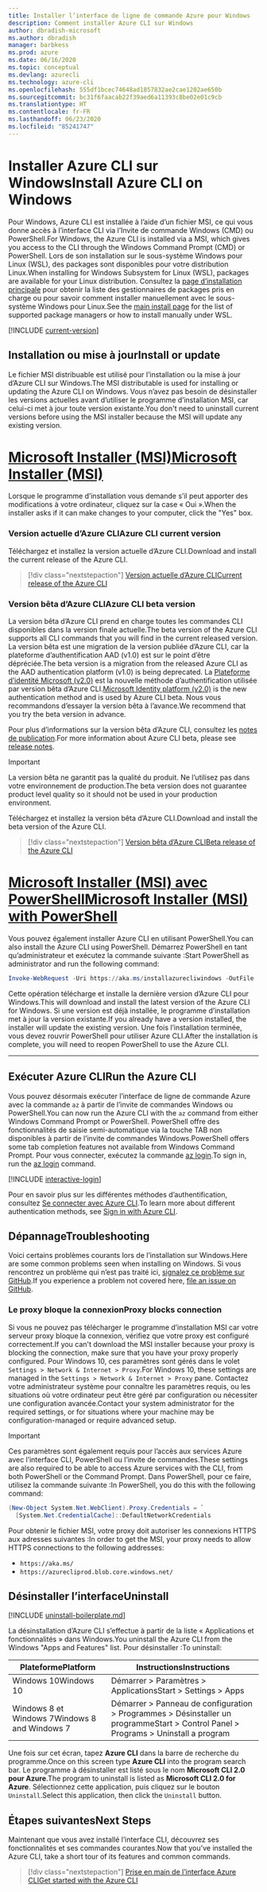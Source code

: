 ```yaml
---
title: Installer l’interface de ligne de commande Azure pour Windows
description: Comment installer Azure CLI sur Windows
author: dbradish-microsoft
ms.author: dbradish
manager: barbkess
ms.prod: azure
ms.date: 06/16/2020
ms.topic: conceptual
ms.devlang: azurecli
ms.technology: azure-cli
ms.openlocfilehash: 555df1bcec74648ad1857832ae2cae1202ae650b
ms.sourcegitcommit: bc31f6faacab22f39aed6a11393c8be02e01c9cb
ms.translationtype: HT
ms.contentlocale: fr-FR
ms.lasthandoff: 06/23/2020
ms.locfileid: "85241747"
---
```

# <a name="install-azure-cli-on-windows"></a><span data-ttu-id="88e72-103">Installer Azure CLI sur Windows</span><span class="sxs-lookup"><span data-stu-id="88e72-103">Install Azure CLI on Windows</span></span>

<span data-ttu-id="88e72-104">Pour Windows, Azure CLI est installée à l’aide d’un fichier MSI, ce qui vous donne accès à l’interface CLI via l’Invite de commande Windows (CMD) ou PowerShell.</span><span class="sxs-lookup"><span data-stu-id="88e72-104">For Windows, the Azure CLI is installed via a MSI, which gives you access to the CLI through the Windows Command Prompt (CMD) or PowerShell.</span></span>
<span data-ttu-id="88e72-105">Lors de son installation sur le sous-système Windows pour Linux (WSL), des packages sont disponibles pour votre distribution Linux.</span><span class="sxs-lookup"><span data-stu-id="88e72-105">When installing for Windows Subsystem for Linux (WSL), packages are available for your Linux distribution.</span></span> <span data-ttu-id="88e72-106">Consultez la [page d’installation principale](install-azure-cli.md) pour obtenir la liste des gestionnaires de packages pris en charge ou pour savoir comment installer manuellement avec le sous-système Windows pour Linux.</span><span class="sxs-lookup"><span data-stu-id="88e72-106">See the [main install page](install-azure-cli.md) for the list of supported package managers or how to install manually under WSL.</span></span>

[!INCLUDE [current-version](includes/current-version.md)]

## <a name="install-or-update"></a><span data-ttu-id="88e72-107">Installation ou mise à jour</span><span class="sxs-lookup"><span data-stu-id="88e72-107">Install or update</span></span>

<span data-ttu-id="88e72-108">Le fichier MSI distribuable est utilisé pour l’installation ou la mise à jour d’Azure CLI sur Windows.</span><span class="sxs-lookup"><span data-stu-id="88e72-108">The MSI distributable is used for installing or updating the Azure CLI on Windows.</span></span> <span data-ttu-id="88e72-109">Vous n’avez pas besoin de désinstaller les versions actuelles avant d’utiliser le programme d’installation MSI, car celui-ci met à jour toute version existante.</span><span class="sxs-lookup"><span data-stu-id="88e72-109">You don't need to uninstall current versions before using the MSI installer because the MSI will update any existing version.</span></span>

# <a name="microsoft-installer-msi"></a>[<span data-ttu-id="88e72-110">Microsoft Installer (MSI)</span><span class="sxs-lookup"><span data-stu-id="88e72-110">Microsoft Installer (MSI)</span></span>](#tab/azure-cli)

<span data-ttu-id="88e72-111">Lorsque le programme d’installation vous demande s’il peut apporter des modifications à votre ordinateur, cliquez sur la case « Oui ».</span><span class="sxs-lookup"><span data-stu-id="88e72-111">When the installer asks if it can make changes to your computer, click the "Yes" box.</span></span>

### <a name="azure-cli-current-version"></a><span data-ttu-id="88e72-112">Version actuelle d’Azure CLI</span><span class="sxs-lookup"><span data-stu-id="88e72-112">Azure CLI current version</span></span>

<span data-ttu-id="88e72-113">Téléchargez et installez la version actuelle d’Azure CLI.</span><span class="sxs-lookup"><span data-stu-id="88e72-113">Download and install the current release of the Azure CLI.</span></span>  

> [!div class="nextstepaction"]
> [<span data-ttu-id="88e72-114">Version actuelle d’Azure CLI</span><span class="sxs-lookup"><span data-stu-id="88e72-114">Current release of the Azure CLI</span></span>](https://aka.ms/installazurecliwindows)

### <a name="azure-cli-beta-version"></a><span data-ttu-id="88e72-115">Version bêta d’Azure CLI</span><span class="sxs-lookup"><span data-stu-id="88e72-115">Azure CLI beta version</span></span>

<span data-ttu-id="88e72-116">La version bêta d’Azure CLI prend en charge toutes les commandes CLI disponibles dans la version finale actuelle.</span><span class="sxs-lookup"><span data-stu-id="88e72-116">The beta version of the Azure CLI supports all CLI commands that you will find in the current released version.</span></span> <span data-ttu-id="88e72-117">La version bêta est une migration de la version publiée d’Azure CLI, car la plateforme d’authentification AAD (v1.0) est sur le point d’être dépréciée.</span><span class="sxs-lookup"><span data-stu-id="88e72-117">The beta version is a migration from the released Azure CLI as the AAD authentication platform (v1.0) is being deprecated.</span></span>  <span data-ttu-id="88e72-118">La [Plateforme d’identité Microsoft (v2.0)](/azure/active-directory/develop/v2-overview) est la nouvelle méthode d’authentification utilisée par version bêta d’Azure CLI.</span><span class="sxs-lookup"><span data-stu-id="88e72-118">[Microsoft Identity platform (v2.0)](/azure/active-directory/develop/v2-overview) is the new authentication method and is used by Azure CLI beta.</span></span>  <span data-ttu-id="88e72-119">Nous vous recommandons d’essayer la version bêta à l’avance.</span><span class="sxs-lookup"><span data-stu-id="88e72-119">We recommend that you try the beta version in advance.</span></span>  

<span data-ttu-id="88e72-120">Pour plus d’informations sur la version bêta d’Azure CLI, consultez les [notes de publication](release-notes-azure-cli?tabs=azure-cli-beta).</span><span class="sxs-lookup"><span data-stu-id="88e72-120">For more information about Azure CLI beta, please see [release notes](release-notes-azure-cli?tabs=azure-cli-beta).</span></span>

> [!IMPORTANT]
>
> <span data-ttu-id="88e72-121">La version bêta ne garantit pas la qualité du produit. Ne l’utilisez pas dans votre environnement de production.</span><span class="sxs-lookup"><span data-stu-id="88e72-121">The beta version does not guarantee product level quality so it should not be used in your production environment.</span></span>

<span data-ttu-id="88e72-122">Téléchargez et installez la version bêta d’Azure CLI.</span><span class="sxs-lookup"><span data-stu-id="88e72-122">Download and install the beta version of the Azure CLI.</span></span>

> [!div class="nextstepaction"]
> [<span data-ttu-id="88e72-123">Version bêta d’Azure CLI</span><span class="sxs-lookup"><span data-stu-id="88e72-123">Beta release of the Azure CLI</span></span>](https://aka.ms/installazurecliwindowsbeta)

# <a name="microsoft-installer-msi-with-powershell"></a>[<span data-ttu-id="88e72-124">Microsoft Installer (MSI) avec PowerShell</span><span class="sxs-lookup"><span data-stu-id="88e72-124">Microsoft Installer (MSI) with PowerShell</span></span>](#tab/azure-powershell)

<span data-ttu-id="88e72-125">Vous pouvez également installer Azure CLI en utilisant PowerShell.</span><span class="sxs-lookup"><span data-stu-id="88e72-125">You can also install the Azure CLI using PowerShell.</span></span> <span data-ttu-id="88e72-126">Démarrez PowerShell en tant qu’administrateur et exécutez la commande suivante :</span><span class="sxs-lookup"><span data-stu-id="88e72-126">Start PowerShell as administrator and run the following command:</span></span>

   ```PowerShell
   Invoke-WebRequest -Uri https://aka.ms/installazurecliwindows -OutFile .\AzureCLI.msi; Start-Process msiexec.exe -Wait -ArgumentList '/I AzureCLI.msi /quiet'; rm .\AzureCLI.msi
   ```

<span data-ttu-id="88e72-127">Cette opération télécharge et installe la dernière version d’Azure CLI pour Windows.</span><span class="sxs-lookup"><span data-stu-id="88e72-127">This will download and install the latest version of the Azure CLI for Windows.</span></span> <span data-ttu-id="88e72-128">Si une version est déjà installée, le programme d’installation met à jour la version existante.</span><span class="sxs-lookup"><span data-stu-id="88e72-128">If you already have a version installed, the installer will update the existing version.</span></span> <span data-ttu-id="88e72-129">Une fois l’installation terminée, vous devez rouvrir PowerShell pour utiliser Azure CLI.</span><span class="sxs-lookup"><span data-stu-id="88e72-129">After the installation is complete, you will need to reopen PowerShell to use the Azure CLI.</span></span>

---

## <a name="run-the-azure-cli"></a><span data-ttu-id="88e72-130">Exécuter Azure CLI</span><span class="sxs-lookup"><span data-stu-id="88e72-130">Run the Azure CLI</span></span>

<span data-ttu-id="88e72-131">Vous pouvez désormais exécuter l’interface de ligne de commande Azure avec la commande `az` à partir de l’invite de commandes Windows ou PowerShell.</span><span class="sxs-lookup"><span data-stu-id="88e72-131">You can now run the Azure CLI with the `az` command from either Windows Command Prompt or PowerShell.</span></span> <span data-ttu-id="88e72-132">PowerShell offre des fonctionnalités de saisie semi-automatique via la touche TAB non disponibles à partir de l’invite de commandes Windows.</span><span class="sxs-lookup"><span data-stu-id="88e72-132">PowerShell offers some tab completion features not available from Windows Command Prompt.</span></span> <span data-ttu-id="88e72-133">Pour vous connecter, exécutez la commande [az login](/cli/azure/reference-index#az-login).</span><span class="sxs-lookup"><span data-stu-id="88e72-133">To sign in, run the [az login](/cli/azure/reference-index#az-login) command.</span></span>

[!INCLUDE [interactive-login](includes/interactive-login.md)]

<span data-ttu-id="88e72-134">Pour en savoir plus sur les différentes méthodes d’authentification, consultez [Se connecter avec Azure CLI](authenticate-azure-cli.md).</span><span class="sxs-lookup"><span data-stu-id="88e72-134">To learn more about different authentication methods, see [Sign in with Azure CLI](authenticate-azure-cli.md).</span></span>

## <a name="troubleshooting"></a><span data-ttu-id="88e72-135">Dépannage</span><span class="sxs-lookup"><span data-stu-id="88e72-135">Troubleshooting</span></span>

<span data-ttu-id="88e72-136">Voici certains problèmes courants lors de l’installation sur Windows.</span><span class="sxs-lookup"><span data-stu-id="88e72-136">Here are some common problems seen when installing on Windows.</span></span> <span data-ttu-id="88e72-137">Si vous rencontrez un problème qui n’est pas traité ici, [signalez ce problème sur GitHub](https://github.com/Azure/azure-cli/issues).</span><span class="sxs-lookup"><span data-stu-id="88e72-137">If you experience a problem not covered here, [file an issue on GitHub](https://github.com/Azure/azure-cli/issues).</span></span>

### <a name="proxy-blocks-connection"></a><span data-ttu-id="88e72-138">Le proxy bloque la connexion</span><span class="sxs-lookup"><span data-stu-id="88e72-138">Proxy blocks connection</span></span>

<span data-ttu-id="88e72-139">Si vous ne pouvez pas télécharger le programme d’installation MSI car votre serveur proxy bloque la connexion, vérifiez que votre proxy est configuré correctement.</span><span class="sxs-lookup"><span data-stu-id="88e72-139">If you can't download the MSI installer because your proxy is blocking the connection, make sure that you have your proxy properly configured.</span></span> <span data-ttu-id="88e72-140">Pour Windows 10, ces paramètres sont gérés dans le volet `Settings > Network & Internet > Proxy`.</span><span class="sxs-lookup"><span data-stu-id="88e72-140">For Windows 10, these settings are managed in the `Settings > Network & Internet > Proxy` pane.</span></span> <span data-ttu-id="88e72-141">Contactez votre administrateur système pour connaître les paramètres requis, ou les situations où votre ordinateur peut être géré par configuration ou nécessiter une configuration avancée.</span><span class="sxs-lookup"><span data-stu-id="88e72-141">Contact your system administrator for the required settings, or for situations where your machine may be configuration-managed or require advanced setup.</span></span>

> [!IMPORTANT]
> <span data-ttu-id="88e72-142">Ces paramètres sont également requis pour l’accès aux services Azure avec l’interface CLI, PowerShell ou l’invite de commandes.</span><span class="sxs-lookup"><span data-stu-id="88e72-142">These settings are also required to be able to access Azure services with the CLI, from both PowerShell or the Command Prompt.</span></span> <span data-ttu-id="88e72-143">Dans PowerShell, pour ce faire, utilisez la commande suivante :</span><span class="sxs-lookup"><span data-stu-id="88e72-143">In PowerShell, you do this with the following command:</span></span>
>
> ```powershell
> (New-Object System.Net.WebClient).Proxy.Credentials = `
>   [System.Net.CredentialCache]::DefaultNetworkCredentials
> ```

<span data-ttu-id="88e72-144">Pour obtenir le fichier MSI, votre proxy doit autoriser les connexions HTTPS aux adresses suivantes :</span><span class="sxs-lookup"><span data-stu-id="88e72-144">In order to get the MSI, your proxy needs to allow HTTPS connections to the following addresses:</span></span>

* `https://aka.ms/`
* `https://azurecliprod.blob.core.windows.net/`

## <a name="uninstall"></a><span data-ttu-id="88e72-145">Désinstaller l’interface</span><span class="sxs-lookup"><span data-stu-id="88e72-145">Uninstall</span></span>

[!INCLUDE [uninstall-boilerplate.md](includes/uninstall-boilerplate.md)]

<span data-ttu-id="88e72-146">La désinstallation d’Azure CLI s’effectue à partir de la liste « Applications et fonctionnalités » dans Windows.</span><span class="sxs-lookup"><span data-stu-id="88e72-146">You uninstall the Azure CLI from the Windows "Apps and Features" list.</span></span> <span data-ttu-id="88e72-147">Pour désinstaller :</span><span class="sxs-lookup"><span data-stu-id="88e72-147">To uninstall:</span></span>

| <span data-ttu-id="88e72-148">Plateforme</span><span class="sxs-lookup"><span data-stu-id="88e72-148">Platform</span></span> | <span data-ttu-id="88e72-149">Instructions</span><span class="sxs-lookup"><span data-stu-id="88e72-149">Instructions</span></span> |
|---|---|
| <span data-ttu-id="88e72-150">Windows 10</span><span class="sxs-lookup"><span data-stu-id="88e72-150">Windows 10</span></span> | <span data-ttu-id="88e72-151">Démarrer > Paramètres > Applications</span><span class="sxs-lookup"><span data-stu-id="88e72-151">Start > Settings > Apps</span></span> |
| <span data-ttu-id="88e72-152">Windows 8 et Windows 7</span><span class="sxs-lookup"><span data-stu-id="88e72-152">Windows 8 and Windows 7</span></span> | <span data-ttu-id="88e72-153">Démarrer > Panneau de configuration > Programmes > Désinstaller un programme</span><span class="sxs-lookup"><span data-stu-id="88e72-153">Start > Control Panel > Programs > Uninstall a program</span></span> |

<span data-ttu-id="88e72-154">Une fois sur cet écran, tapez __Azure CLI__ dans la barre de recherche du programme.</span><span class="sxs-lookup"><span data-stu-id="88e72-154">Once on this screen type __Azure CLI__ into the program search bar.</span></span> <span data-ttu-id="88e72-155">Le programme à désinstaller est listé sous le nom __Microsoft CLI 2.0 pour Azure__.</span><span class="sxs-lookup"><span data-stu-id="88e72-155">The program to uninstall is listed as __Microsoft CLI 2.0 for Azure__.</span></span> <span data-ttu-id="88e72-156">Sélectionnez cette application, puis cliquez sur le bouton `Uninstall`.</span><span class="sxs-lookup"><span data-stu-id="88e72-156">Select this application, then click the `Uninstall` button.</span></span>

## <a name="next-steps"></a><span data-ttu-id="88e72-157">Étapes suivantes</span><span class="sxs-lookup"><span data-stu-id="88e72-157">Next Steps</span></span>

<span data-ttu-id="88e72-158">Maintenant que vous avez installé l’interface CLI, découvrez ses fonctionnalités et ses commandes courantes.</span><span class="sxs-lookup"><span data-stu-id="88e72-158">Now that you've installed the Azure CLI, take a short tour of its features and common commands.</span></span>

> [!div class="nextstepaction"]
> [<span data-ttu-id="88e72-159">Prise en main de l’interface Azure CLI</span><span class="sxs-lookup"><span data-stu-id="88e72-159">Get started with the Azure CLI</span></span>](get-started-with-azure-cli.md)
